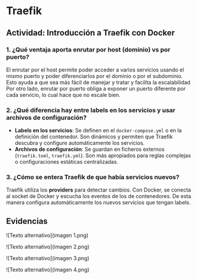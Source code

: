 # Traefik

## Actividad: Introducción a Traefik con Docker

### 1. ¿Qué ventaja aporta enrutar por host (dominio) vs por puerto?
El enrutar por el host permite poder acceder a varios servicios usando el mismo puerto y poder diferenciarlos por el dominio o por el subdominio. Esto ayuda a que sea más fácil de manejar y tratar y facilita la escalabilidad
Por otro lado, enrutar por puerto obliga a exponer un puerto diferente por cada servicio, lo cual hace que no escale bien.

### 2. ¿Qué diferencia hay entre labels en los servicios y usar archivos de configuración?
- **Labels en los servicios**: Se definen en el `docker-compose.yml` o en la definición del contenedor. Son dinámicos y permiten que Traefik descubra y configure automáticamente los servicios.
- **Archivos de configuración**: Se guardan en ficheros externos (`traefik.toml`, `traefik.yml`). Son más apropiados para reglas complejas o configuraciones estáticas centralizadas.

### 3. ¿Cómo se entera Traefik de que había servicios nuevos?
Traefik utiliza los **providers** para detectar cambios. Con Docker, se conecta al socket de Docker y escucha los eventos de los de contenedores. De esta manera configura automáticamente los nuevos servicios que tengan labels.

## Evidencias

![Texto alternativo](imagen 1.png)

![Texto alternativo](imagen 2.png)

![Texto alternativo](imagen 3.png)

![Texto alternativo](imagen 4.png)
